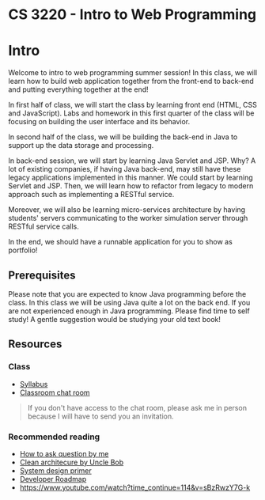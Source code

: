 # CS 3220 - Intro to Web Programming

# Intro

Welcome to intro to web programming summer session! In this class, we will learn
how to build web application together from the front-end to back-end and putting
everything together at the end!

In first half of class, we will start the class by learning front end (HTML, CSS and 
JavaScript). Labs and homework in this first quarter of the class will be
focusing on building the user interface and its behavior.

In second half of the class, we will be building the back-end in Java to support 
up the data storage and processing.

In back-end session, we will start by learning Java Servlet and JSP. Why?
A lot of existing companies, if having Java back-end, may still have these legacy 
applications implemented in this manner. We could start by learning Servlet and JSP.
Then, we will learn how to refactor from legacy to modern approach such as 
implementing a RESTful service.

Moreover, we will also be learning micro-services architecture by having students'
servers communicating to the worker simulation server through RESTful service calls.

In the end, we should have a runnable application for you to show as portfolio!

## Prerequisites

Please note that you are expected to know Java programming before the class. In
this class we will be using Java quite a lot on the back end. If you are not
experienced enough in Java programming. Please find time to self study! A gentle
suggestion would be studying your old text book!

## Resources

### Class

* [Syllabus](SYLLABUS.md)
* [Classroom chat room](https://csulacs3220summer2017.slack.com/)

> If you don't have access to the chat room, please ask me in person because I
will have to send you an invitation.

### Recommended reading

* [How to ask question by me](https://github.com/csula/Utilities/blob/master/general-knowledge/how-to-ask-question.md)
* [Clean architecure by Uncle Bob](http://blog.cleancoder.com/uncle-bob/2012/08/13/the-clean-architecture.html)
* [System design primer](https://github.com/donnemartin/system-design-primer)
* [Developer Roadmap](https://github.com/kamranahmedse/developer-roadmap)
* https://www.youtube.com/watch?time_continue=114&v=sBzRwzY7G-k
